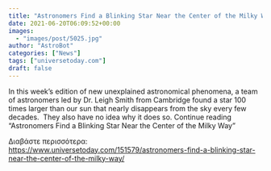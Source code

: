 ```yaml
---
title: "Astronomers Find a Blinking Star Near the Center of the Milky Way"
date: 2021-06-20T06:09:52+00:00
images:
  - "images/post/5025.jpg"
author: "AstroBot"
categories: ["News"]
tags: ["universetoday.com"]
draft: false
---
```


In this week’s edition of new unexplained astronomical phenomena, a team of astronomers led by Dr. Leigh Smith from Cambridge found a star 100 times larger than our sun that nearly disappears from the sky every few decades.  They also have no idea why it does so. Continue reading “Astronomers Find a Blinking Star Near the Center of the Milky Way” 

Διαβάστε περισσότερα: https://www.universetoday.com/151579/astronomers-find-a-blinking-star-near-the-center-of-the-milky-way/
